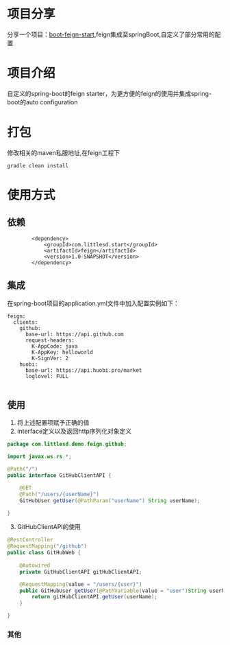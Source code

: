 # 项目分享

分享一个项目：[boot-feign-start](https://github.com/cumt-cx/spring-boot-lettelesd-feign-start.git),feign集成至springBoot,自定义了部分常用的配置
# 项目介绍

自定义的spring-boot的feign starter，为更方便的feign的使用并集成spring-boot的auto configuration
# 打包
修改相关的maven私服地址,在feign工程下
```shell
gradle clean install
```
# 使用方式
## 依赖
```
        <dependency>
            <groupId>com.littlesd.start</groupId>
            <artifactId>feign</artifactId>
            <version>1.0-SNAPSHOT</version>
        </dependency>
 ```
## 集成
在spring-boot项目的application.yml文件中加入配置实例如下：
```
feign:
  clients:
    github:
      base-url: https://api.github.com
      request-headers:
        K-AppCode: java
        K-AppKey: helloworld
        K-SignVer: 2
    huobi:
      base-url: https://api.huobi.pro/market
      loglovel: FULL
     
```
## 使用
1. 将上述配置项赋予正确的值
2. interface定义以及返回http序列化对象定义
```java
package com.littlesd.demo.feign.github;

import javax.ws.rs.*;

@Path("/")
public interface GitHubClientAPI {

    @GET
    @Path("/users/{userName}")
    GitHubUser getUser(@PathParam("userName") String userName);

}
```
3. GitHubClientAPI的使用
```java
@RestController
@RequestMapping("/github")
public class GitHubWeb {
    
    @Autowired
    private GitHubClientAPI gitHubClientAPI;

    @RequestMapping(value = "/users/{user}")
    public GitHubUser getUser(@PathVariable(value = "user")String userName){
        return gitHubClientAPI.getUser(userName);
    }

}
```

### 其他
